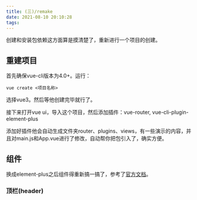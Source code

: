 ```yaml
---
title: (三)/remake
date: 2021-08-10 20:10:28
tags:
---
```


创建和安装包依赖这方面算是摸清楚了，重新进行一个项目的创建。

## 重建项目

首先确保vue-cli版本为4.0+。运行：

```
vue create <项目名称>
```

选择vue3。然后等他创建完毕就行了。

接下来打开vue ui，导入这个项目，然后添加插件：vue-router, vue-cli-plugin-element-plus

添加好插件他会自动生成文件夹router、plugins、views，有一些演示的内容，并且对main.js和App.vue进行了修改，自动帮你把包引入了，确实方便。

## 组件

换成element-plus之后组件得重新搞一搞了，参考了[官方文档](https://element-plus.gitee.io/#/zh-CN/)。

### 顶栏(header)

